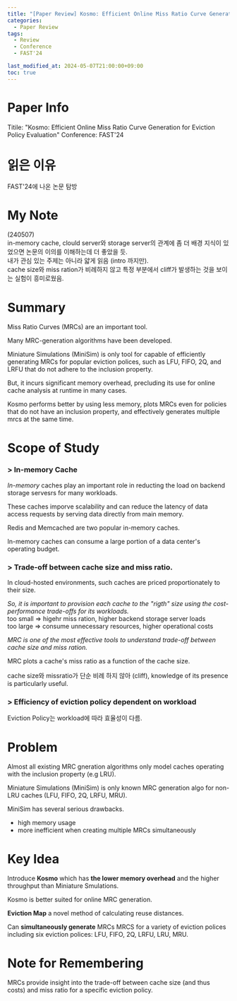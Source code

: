 ```yaml
---
title: "[Paper Review] Kosmo: Efficient Online Miss Ratio Curve Generation for Eviction Policy Evaluation"
categories:
  - Paper Review
tags:
  - Review
  - Conference
  - FAST'24

last_modified_at: 2024-05-07T21:00:00+09:00
toc: true
---
```


# Paper Info
Titile: "Kosmo: Efficient Online Miss Ratio Curve Generation for Eviction Policy Evaluation"
Conference: FAST'24

# 읽은 이유
FAST'24에 나온 논문 탐방

# My Note
(240507)  
in-memory cache, clould server와 storage server의 관계에 좀 더 배경 지식이 있었으면 논문의 이의를 이해하는데 더 좋았을 듯.  
내가 관심 있는 주제는 아니라 얇게 읽음 (intro 까지만).  
cache size와 miss ration가 비례하지 않고 특정 부분에서 cliff가 발생하는 것을 보이는 실험이 흥미로웠음.  

# Summary
Miss Ratio Curves (MRCs) are an important tool.  

Many MRC-generation algorithms have been developed.  

Miniature Simulations (MiniSim) is only tool for capable of efficiently generating MRCs for popular eviction polices, such as LFU, FIFO, 2Q, and LRFU that do not adhere to the inclusion property.  

But, it incurs significant memory overhead, precluding its use for online cache analysis at runtime in many cases.  
 
Kosmo performs better by using less memory, plots MRCs even for policies that do not have an inclusion property, and effectively generates multiple mrcs at the same time.

# Scope of Study
### > In-memory Cache

*In-memory* caches play an important role in reducting the load on backend storage servesrs for many workloads.  

These caches imporve scalability and can reduce the latency of data access requests by serving data directly from main memory.  

Redis and Memcached are two popular in-memory caches.  

In-memory caches can consume a large portion of a data center's operating budget.  


### > Trade-off between cache size and miss ratio.

In cloud-hosted environments, such caches are priced proportionately to their size.  

*So, it is important to provision each cache to the "rigth" size using the cost-performance trade-offs for its workloads.*  
    too small => higehr miss ration, higher backend storage server loads  
    too large => consume unnecessary resources, higher operational costs  

*MRC is one of the most effective tools to understand trade-off between cache size and miss ration.*  

MRC plots a cache's miss ratio as a function of the cache size.  

cache size와 missratio가 단순 비례 하지 않아 (cliff), knowledge of its presence is particularly useful.  

### > Efficiency of eviction policy dependent on workload

Eviction Policy는 workload에 따라 효율성이 다름.  

# Problem
Almost all existing MRC gneration algorithms only model caches operating with the inclusion property (e.g LRU).   

Miniature Simulations (MiniSim) is only known MRC generation algo for non-LRU caches (LFU, FIFO, 2Q, LRFU, MRU).  

MiniSim has several serious drawbacks.  
* high memory usage  
* more inefficient when creating multiple MRCs simultaneously  

# Key Idea
Introduce **Kosmo** which has **the lower memory overhead** and the higher throughput than Miniature Smulations.  

Kosmo is better suited for online MRC generation.  

**Eviction Map** a novel method of calculating reuse distances.  

Can **simultaneously generate** MRCs MRCS for a variety of eviction polices including six eviction polices: LFU, FIFO, 2Q, LRFU, LRU, MRU.  


# Note for Remembering
MRCs provide insight into the trade-off between cache size (and thus costs) and miss ratio for a specific eviction policy.

